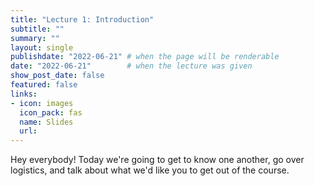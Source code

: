 ```yaml
---
title: "Lecture 1: Introduction"
subtitle: ""
summary: ""
layout: single
publishdate: "2022-06-21" # when the page will be renderable
date: "2022-06-21"        # when the lecture was given
show_post_date: false
featured: false
links:
- icon: images
  icon_pack: fas
  name: Slides
  url: 
---
```


Hey everybody! Today we're going to get to know one another, go over logistics, and talk about what we'd like you to get out of the course.